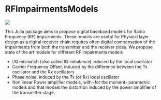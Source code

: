 # RFImpairmentsModels

[![](https://img.shields.io/badge/docs-stable-blue.svg)](https://juliatelecom.github.io/RFImpairmentsModels.jl/dev/index.html)

This Julia package aims to propose digital baseband models for Radio Frequency (RF) impairments. These models are useful for Physical layer design  as a digital receiver chain requires often digital compensation of the impairments from both the transmitter and the receiver sides.
We propose state of the art models for different RF impairments models 
- I/Q mismatch (also called IQ imbalance) induced by the local oscillator 
- Carrier Frequency Offset, induced by the difference between the Tx oscillator and the Rx oscillators 
- Phase noise, induced by the Tx (or Rx) local oscillator
- Non linear Power amplifier models, with -for the moment- parametric models and that models the distortion induced by the power amplifier of the transmitter stage. 


